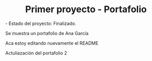 <h1 align="center"> Primer proyecto - Portafolio</h1>
- Estado del proyecto: Finalizado.

Se muestra un portafolio de Ana García

Aca estoy editando nuevamente el README


Actuliazación del portafolio 2
